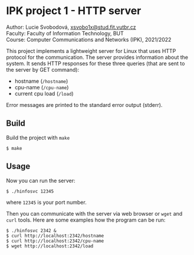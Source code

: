 # IPK project 1 - HTTP server

Author:  Lucie Svobodová, xsvobo1x@stud.fit.vutbr.cz  
Faculty: Faculty of Information Technology, BUT  
Course:  Computer Communications and Networks (IPK), 2021/2022  

This project implements a lightweight server for Linux that uses HTTP protocol for the communication. The server provides information about the system. It sends HTTP responses for these three queries (that are sent to the server by GET command):
- hostname (`/hostname`) 
- cpu-name (`/cpu-name`)
- current cpu load (`/load`)

Error messages are printed to the standard error output (stderr).  

## Build

Build the project with `make`
```
$ make
```


## Usage
Now you can run the server:
```
$ ./hinfosvc 12345
```
where `12345` is your port number. 

Then you can communicate with the server via web browser or `wget` and `curl` tools. Here are some examples how the program can be run:
```
$ ./hinfosvc 2342 &
$ curl http://localhost:2342/hostname
$ curl http://localhost:2342/cpu-name
$ wget http://localhost:2342/load
```
